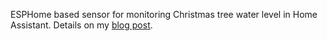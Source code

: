 ESPHome based sensor for monitoring Christmas tree water level in Home Assistant.  Details on my [blog post](https://spuriousemissions.com/smart-home-christmas-tree-water-level-monitoring/).
